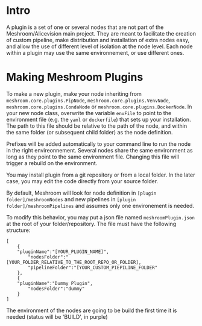 # Intro

A plugin is a set of one or several nodes that are not part of the Meshroom/Alicevision main project.
They are meant to facilitate the creation of custom pipeline, make distribution and installation of extra nodes easy, and allow the use of different level of isolation at the node level.
Each node within a plugin may use the same environnement, or use different ones.

# Making Meshroom Plugins

To make a new plugin, make your node inheriting from `meshroom.core.plugins.PipNode`, `meshroom.core.plugins.VenvNode`, `meshroom.core.plugins.CondaNode` or `meshroom.core.plugins.DockerNode`.
In your new node class, overwrite the variable `envFile` to point to the environment file (e.g. the `yaml` or `dockerfile`) that sets up your installation. The path to this file should be relative to the path of the node, and within the same folder (or subsequent child folder) as the node definition.

Prefixes will be added automatically to your command line to run the node in the right envireonnement.
Several nodes share the same environment as long as they point to the same environment file. 
Changing this file will trigger a rebuild on the environment.

You may install plugin from a git repository or from a local folder. In the later case, you may edit the code directly from your source folder.

By default, Meshroom will look for node definition in `[plugin folder]/meshroomNodes` and new pipelines in `[plugin folder]/meshroomPipelines` and assumes only one environement is needed.

To modify this behavior, you may put a json file named `meshroomPlugin.json` at the root of your folder/repository.
The file must have the following structure:
```
[
	{
	"pluginName":"[YOUR_PLUGIN_NAME]",
        "nodesFolder":"[YOUR_FOLDER_RELATIVE_TO_THE_ROOT_REPO_OR_FOLDER],
        "pipelineFolder":"[YOUR_CUSTOM_PIEPILINE_FOLDER"
	},
	{
	"pluginName":"Dummy Plugin",
        "nodesFolder":"dummy"
	}
]
```

The environment of the nodes are going to be build the first time it is needed (status will be 'BUILD', in purple) 

